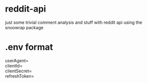 # reddit-api
just some trivial comment analysis and stuff with reddit api using the snoowrap package

# .env format

userAgent=  
clientId=  
clientSecret=  
refreshToken=  